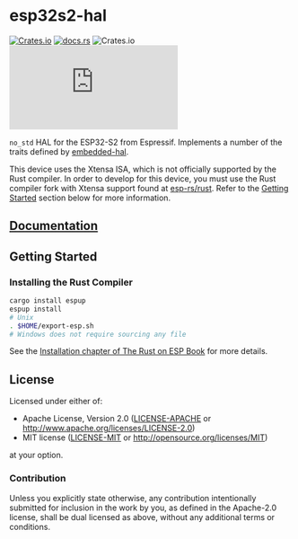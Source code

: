 # esp32s2-hal

[![Crates.io](https://img.shields.io/crates/v/esp32s2-hal?labelColor=1C2C2E&color=C96329&logo=Rust&style=flat-square)](https://crates.io/crates/esp32s2-hal)
[![docs.rs](https://img.shields.io/docsrs/esp32s2-hal?labelColor=1C2C2E&color=C96329&logo=rust&style=flat-square)](https://docs.rs/esp32s2-hal)
![Crates.io](https://img.shields.io/crates/l/esp32s2-hal?labelColor=1C2C2E&style=flat-square)
[![Matrix](https://img.shields.io/matrix/esp-rs:matrix.org?label=join%20matrix&labelColor=1C2C2E&color=BEC5C9&logo=matrix&style=flat-square)](https://matrix.to/#/#esp-rs:matrix.org)

`no_std` HAL for the ESP32-S2 from Espressif. Implements a number of the traits defined by [embedded-hal](https://github.com/rust-embedded/embedded-hal).

This device uses the Xtensa ISA, which is not officially supported by the Rust compiler. In order to develop for this device, you must use the Rust compiler fork with Xtensa support found at [esp-rs/rust](https://github.com/esp-rs/rust). Refer to the [Getting Started](#getting-started) section below for more information.

## [Documentation]

[documentation]: https://docs.rs/esp32s2-hal/

## Getting Started

### Installing the Rust Compiler

```sh
cargo install espup
espup install
# Unix
. $HOME/export-esp.sh
# Windows does not require sourcing any file
```

See the [Installation chapter of The Rust on ESP Book](https://esp-rs.github.io/book/installation/installation.html#installing-rust-for-espressif-socs) for more details.

## License

Licensed under either of:

- Apache License, Version 2.0 ([LICENSE-APACHE](../LICENSE-APACHE) or http://www.apache.org/licenses/LICENSE-2.0)
- MIT license ([LICENSE-MIT](../LICENSE-MIT) or http://opensource.org/licenses/MIT)

at your option.

### Contribution

Unless you explicitly state otherwise, any contribution intentionally submitted for inclusion in
the work by you, as defined in the Apache-2.0 license, shall be dual licensed as above, without
any additional terms or conditions.
